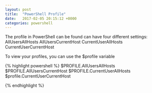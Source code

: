 ```yaml
---
layout: post
title:  "PowerShell Profile"
date:   2017-02-05 20:15:12 +0000
categories: powershell
---
```


The profile in PowerShell can be found can have four different settings:
AllUsersAllHosts
AllUsersCurrentHost
CurrentUserAllHosts
CurrentUserCurrentHost 

To view your profiles, you can use the $profile variable

{% highlight powershell %}
$PROFILE.AllUsersAllHosts
$PROFILE.AllUsersCurrentHost
$PROFILE.CurrentUserAllHosts
$profile.CurrentUserCurrentHost

{% endhighlight %}



[sysinternals]: https://technet.microsoft.com/en-gb/sysinternals/bb545021.aspx
[rss feed]: https://blogs.technet.microsoft.com/sysinternals/feed/
[ZoomIt]: https://technet.microsoft.com/en-us/sysinternals/zoomit.aspx
[jekyll-docs]: https://jekyllrb.com/docs/home
[jekyll-gh]:   https://github.com/jekyll/jekyll
[jekyll-talk]: https://talk.jekyllrb.com/